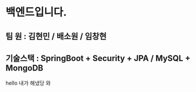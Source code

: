# 백엔드입니다.

## 팀 원 : 김현민 / 배소원 / 임창현

## 기술스택 : SpringBoot + Security + JPA / MySQL + MongoDB

hello
내가 해냈당
와
